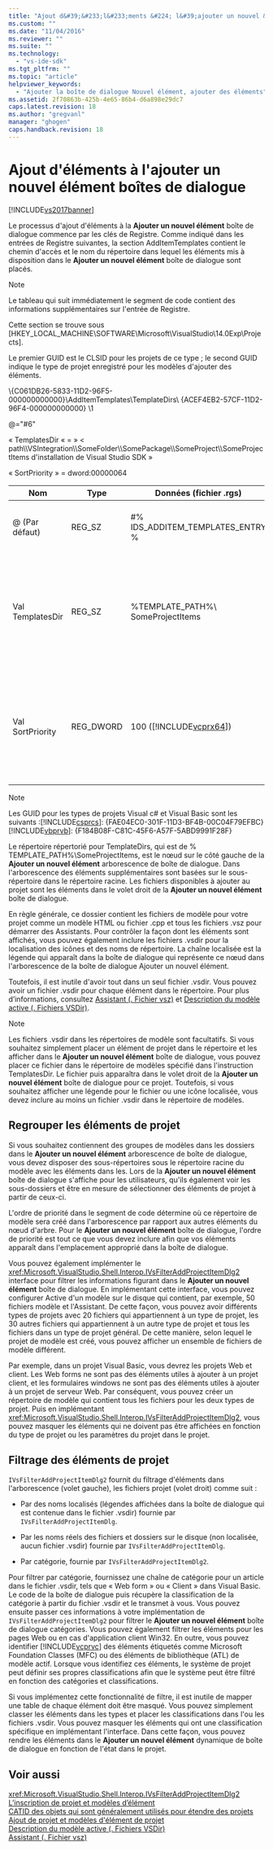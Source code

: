 ```yaml
---
title: "Ajout d&#39;&#233;l&#233;ments &#224; l&#39;ajouter un nouvel &#233;l&#233;ment bo&#238;tes de dialogue | Microsoft Docs"
ms.custom: ""
ms.date: "11/04/2016"
ms.reviewer: ""
ms.suite: ""
ms.technology: 
  - "vs-ide-sdk"
ms.tgt_pltfrm: ""
ms.topic: "article"
helpviewer_keywords: 
  - "Ajouter la boîte de dialogue Nouvel élément, ajouter des éléments"
ms.assetid: 2f70863b-425b-4e65-86b4-d6a898e29dc7
caps.latest.revision: 18
ms.author: "gregvanl"
manager: "ghogen"
caps.handback.revision: 18
---
```

# Ajout d&#39;&#233;l&#233;ments &#224; l&#39;ajouter un nouvel &#233;l&#233;ment bo&#238;tes de dialogue
[!INCLUDE[vs2017banner](../../code-quality/includes/vs2017banner.md)]

Le processus d'ajout d'éléments à la **Ajouter un nouvel élément** boîte de dialogue commence par les clés de Registre. Comme indiqué dans les entrées de Registre suivantes, la section AddItemTemplates contient le chemin d'accès et le nom du répertoire dans lequel les éléments mis à disposition dans le **Ajouter un nouvel élément** boîte de dialogue sont placés.  
  
> [!NOTE]
>  Le tableau qui suit immédiatement le segment de code contient des informations supplémentaires sur l'entrée de Registre.  
  
 Cette section se trouve sous \[HKEY\_LOCAL\_MACHINE\\SOFTWARE\\Microsoft\\VisualStudio\\14.0Exp\\Projects\].  
  
 Le premier GUID est le CLSID pour les projets de ce type ; le second GUID indique le type de projet enregistré pour les modèles d'ajouter des éléments.  
  
 \\{C061DB26\-5833\-11D2\-96F5\-000000000000}\\AddItemTemplates\\TemplateDirs\\ {ACEF4EB2\-57CF\-11D2\-96F4\-000000000000} \\1  
  
 @\="\#6"  
  
 « TemplatesDir « \= » \< path\\\\VSIntegration\\\\SomeFolder\\\\SomePackage\\\\SomeProject\\\\SomeProjectItems d'installation de Visual Studio SDK »  
  
 « SortPriority » \= dword:00000064  
  
|Nom|Type|Données \(fichier .rgs\)|Description|  
|---------|----------|------------------------------|-----------------|  
|@ \(Par défaut\)|REG\_SZ|\#% IDS\_ADDITEM\_TEMPLATES\_ENTRY %|ID de ressource pour **Ajouter un élément** modèles.|  
|Val TemplatesDir|REG\_SZ|%TEMPLATE\_PATH%\\ SomeProjectItems|Chemin d'accès des éléments de projet affiché dans la boîte de dialogue pour le **Ajouter un nouvel élément** Assistant.|  
|Val SortPriority|REG\_DWORD|100 \([!INCLUDE[vcprx64](../../extensibility/internals/includes/vcprx64_md.md)]\)|Détermine l'ordre de tri dans le nœud de l'arborescence des fichiers affichés dans le **Ajouter un nouvel élément** boîte de dialogue.|  
  
> [!NOTE]
>  Les GUID pour les types de projets Visual c\# et Visual Basic sont les suivants :[!INCLUDE[csprcs](../../data-tools/includes/csprcs_md.md)]: {FAE04EC0\-301F\-11D3\-BF4B\-00C04F79EFBC}[!INCLUDE[vbprvb](../../code-quality/includes/vbprvb_md.md)]: {F184B08F\-C81C\-45F6\-A57F\-5ABD9991F28F}  
  
 Le répertoire répertorié pour TemplateDirs, qui est de % TEMPLATE\_PATH%\\SomeProjectItems, est le nœud sur le côté gauche de la **Ajouter un nouvel élément** arborescence de boîte de dialogue. Dans l'arborescence des éléments supplémentaires sont basées sur le sous\-répertoire dans le répertoire racine. Les fichiers disponibles à ajouter au projet sont les éléments dans le volet droit de la **Ajouter un nouvel élément** boîte de dialogue.  
  
 En règle générale, ce dossier contient les fichiers de modèle pour votre projet comme un modèle HTML ou fichier .cpp et tous les fichiers .vsz pour démarrer des Assistants. Pour contrôler la façon dont les éléments sont affichés, vous pouvez également inclure les fichiers .vsdir pour la localisation des icônes et des noms de répertoire. La chaîne localisée est la légende qui apparaît dans la boîte de dialogue qui représente ce nœud dans l'arborescence de la boîte de dialogue Ajouter un nouvel élément.  
  
 Toutefois, il est inutile d'avoir tout dans un seul fichier .vsdir. Vous pouvez avoir un fichier .vsdir pour chaque élément dans le répertoire. Pour plus d’informations, consultez [Assistant \(. Fichier vsz\)](../../extensibility/internals/wizard-dot-vsz-file.md) et [Description du modèle active \(. Fichiers VSDir\)](../../extensibility/internals/template-directory-description-dot-vsdir-files.md).  
  
> [!NOTE]
>  Les fichiers .vsdir dans les répertoires de modèle sont facultatifs. Si vous souhaitez simplement placer un élément de projet dans le répertoire et les afficher dans le **Ajouter un nouvel élément** boîte de dialogue, vous pouvez placer ce fichier dans le répertoire de modèles spécifié dans l'instruction TemplatesDir. Le fichier puis apparaîtra dans le volet droit de la **Ajouter un nouvel élément** boîte de dialogue pour ce projet. Toutefois, si vous souhaitez afficher une légende pour le fichier ou une icône localisée, vous devez inclure au moins un fichier .vsdir dans le répertoire de modèles.  
  
## Regrouper les éléments de projet  
 Si vous souhaitez contiennent des groupes de modèles dans les dossiers dans le **Ajouter un nouvel élément** arborescence de boîte de dialogue, vous devez disposer des sous\-répertoires sous le répertoire racine du modèle avec les éléments dans les. Lors de la **Ajouter un nouvel élément** boîte de dialogue s'affiche pour les utilisateurs, qu'ils également voir les sous\-dossiers et être en mesure de sélectionner des éléments de projet à partir de ceux\-ci.  
  
 L'ordre de priorité dans le segment de code détermine où ce répertoire de modèle sera créé dans l'arborescence par rapport aux autres éléments du nœud d'arbre. Pour le **Ajouter un nouvel élément** boîte de dialogue, l'ordre de priorité est tout ce que vous devez inclure afin que vos éléments apparaît dans l'emplacement approprié dans la boîte de dialogue.  
  
 Vous pouvez également implémenter le <xref:Microsoft.VisualStudio.Shell.Interop.IVsFilterAddProjectItemDlg2> interface pour filtrer les informations figurant dans le **Ajouter un nouvel élément** boîte de dialogue. En implémentant cette interface, vous pouvez configurer Active d'un modèle sur le disque qui contient, par exemple, 50 fichiers modèle et l'Assistant. De cette façon, vous pouvez avoir différents types de projets avec 20 fichiers qui appartiennent à un type de projet, les 30 autres fichiers qui appartiennent à un autre type de projet et tous les fichiers dans un type de projet général. De cette manière, selon lequel le projet de modèle est créé, vous pouvez afficher un ensemble de fichiers de modèle différent.  
  
 Par exemple, dans un projet Visual Basic, vous devrez les projets Web et client. Les Web forms ne sont pas des éléments utiles à ajouter à un projet client, et les formulaires windows ne sont pas des éléments utiles à ajouter à un projet de serveur Web. Par conséquent, vous pouvez créer un répertoire de modèle qui contient tous les fichiers pour les deux types de projet. Puis en implémentant <xref:Microsoft.VisualStudio.Shell.Interop.IVsFilterAddProjectItemDlg2>, vous pouvez masquer les éléments qui ne doivent pas être affichées en fonction du type de projet ou les paramètres du projet dans le projet.  
  
## Filtrage des éléments de projet  
 `IVsFilterAddProjectItemDlg2` fournit du filtrage d'éléments dans l'arborescence \(volet gauche\), les fichiers projet \(volet droit\) comme suit :  
  
-   Par des noms localisés \(légendes affichées dans la boîte de dialogue qui est contenue dans le fichier .vsdir\) fournie par `IVsFilterAddProjectItemDlg`.  
  
-   Par les noms réels des fichiers et dossiers sur le disque \(non localisée, aucun fichier .vsdir\) fournie par `IVsFilterAddProjectItemDlg`.  
  
-   Par catégorie, fournie par `IVsFilterAddProjectItemDlg2`.  
  
 Pour filtrer par catégorie, fournissez une chaîne de catégorie pour un article dans le fichier .vsdir, tels que « Web form » ou « Client » dans Visual Basic. Le code de la boîte de dialogue puis récupère la classification de la catégorie à partir du fichier .vsdir et le transmet à vous. Vous pouvez ensuite passer ces informations à votre implémentation de `IVsFilterAddProjectItemDlg2` pour filtrer le **Ajouter un nouvel élément** boîte de dialogue catégories. Vous pouvez également filtrer les éléments pour les pages Web ou en cas d'application client Win32. En outre, vous pouvez identifier [!INCLUDE[vcprvc](../../debugger/includes/vcprvc_md.md)] des éléments étiquetés comme Microsoft Foundation Classes \(MFC\) ou des éléments de bibliothèque \(ATL\) de modèle actif. Lorsque vous identifiez ces éléments, le système de projet peut définir ses propres classifications afin que le système peut être filtré en fonction des catégories et classifications.  
  
 Si vous implémentez cette fonctionnalité de filtre, il est inutile de mapper une table de chaque élément doit être masqué. Vous pouvez simplement classer les éléments dans les types et placer les classifications dans l'ou les fichiers .vsdir. Vous pouvez masquer les éléments qui ont une classification spécifique en implémentant l'interface. Dans cette façon, vous pouvez rendre les éléments dans le **Ajouter un nouvel élément** dynamique de boîte de dialogue en fonction de l'état dans le projet.  
  
## Voir aussi  
 <xref:Microsoft.VisualStudio.Shell.Interop.IVsFilterAddProjectItemDlg2>   
 [L’inscription de projet et modèles d’élément](../../extensibility/internals/registering-project-and-item-templates.md)   
 [CATID des objets qui sont généralement utilisés pour étendre des projets](../../extensibility/internals/catids-for-objects-that-are-typically-used-to-extend-projects.md)   
 [Ajout de projet et modèles d'élément de projet](../../extensibility/internals/adding-project-and-project-item-templates.md)   
 [Description du modèle active \(. Fichiers VSDir\)](../../extensibility/internals/template-directory-description-dot-vsdir-files.md)   
 [Assistant \(. Fichier vsz\)](../../extensibility/internals/wizard-dot-vsz-file.md)